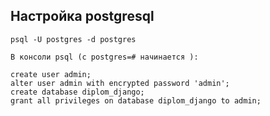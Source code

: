 ## Настройка postgresql

```console
psql -U postgres -d postgres

В консоли psql (с postgres=# начинается ):

create user admin;
alter user admin with encrypted password 'admin';
create database diplom_django;
grant all privileges on database diplom_django to admin;
```


